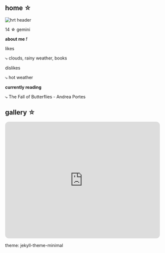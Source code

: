 ## home ☆
![hrt header](https://user-images.githubusercontent.com/118266830/203076386-93776b0e-ca9e-406d-84cd-32e333b1a650.jpg)

14 ☆ gemini


**about me *!***

likes

⤷ clouds, rainy weather, books

dislikes

⤷ hot weather


**currently reading**

⤷ The Fall of Butterflies - Andrea Portes


## gallery ☆
<iframe style="border-radius:12px" src="https://open.spotify.com/embed/playlist/2QK8YSbLQPuRBB315F6PR7?utm_source=generator&theme=0" width="100%" height="380" frameBorder="0" allowfullscreen="" allow="autoplay; clipboard-write; encrypted-media; fullscreen; picture-in-picture" loading="lazy"></iframe>


theme: jekyll-theme-minimal
